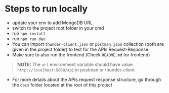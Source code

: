 # Steps to run locally

- update your env to add MongoDB URL
- switch to the project root folder in your cmd
- run `npm install`
- run `npm run dev`
- You can import `thunder-client.json` or `postman.json` collection (both are given in the project folder) to test for the APIs Request-Response
- Make sure to also run the frontend (Check `README.md` for frontend)

> **NOTE:** The `url` environment variable should have value `http://localhost:5000/api` in postman or thunder-client

- For more details about the APIs request response structure, go through the `docs` folder located at the root of this project